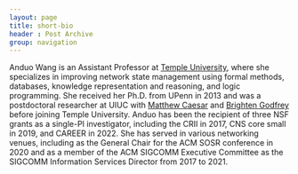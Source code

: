 ```yaml
---
layout: page
title: short-bio
header : Post Archive
group: navigation
---
```


<!-- # short bio -->

<!-- Anduo Wang joined [Temple University](http://www.temple.edu/cis/ "Title") as a tenure track assistant professor in January 2016. Before that, she was a postdoctoral research associate working with [Matthew Caesar](http://web.engr.illinois.edu/~caesar/ "Title") and [Brighten Godfrey](http://pbg.cs.illinois.edu/ "Title") in [Department of Computer Science at the University of Illinois Urbana-Champaign](http://cs.illinois.edu/ "Title"). She received her Ph.D. degree from the [Computer and Information Science Department at the University of Pennsylvania](http://cis.upenn.edu/ "Title") in 2013 under the supervision of [Boon Thau Loo](http://www.cis.upenn.edu/~boonloo/ "Title") and [Andre Scedrov](http://www.cis.upenn.edu/~scedrov/ "Title"). She received her M.S. degree in Computer Science from University of Pennsylvania in 2009, and her B.S. degree in Computer Science from [Tianjin University](http://www.tju.edu.cn/ "Title") in 2004. -->




Anduo Wang is an Assistant Professor at [Temple University](http://www.temple.edu/cis/ "Title"), where she specializes in improving network state management using formal methods, databases, knowledge representation and reasoning, and logic programming. She received her Ph.D. from UPenn in 2013 and was a postdoctoral researcher at UIUC with [Matthew Caesar](http://web.engr.illinois.edu/~caesar/ "Title") and [Brighten Godfrey](http://pbg.cs.illinois.edu/ "Title") before joining Temple University. Anduo has been the recipient of three NSF grants as a single-PI investigator, including the CRII in 2017, CNS core small in 2019, and CAREER in 2022. She has served in various networking venues, including as the General Chair for the ACM SOSR conference in 2020 and as a member of the ACM SIGCOMM Executive Committee as the SIGCOMM Information Services Director from 2017 to 2021.
